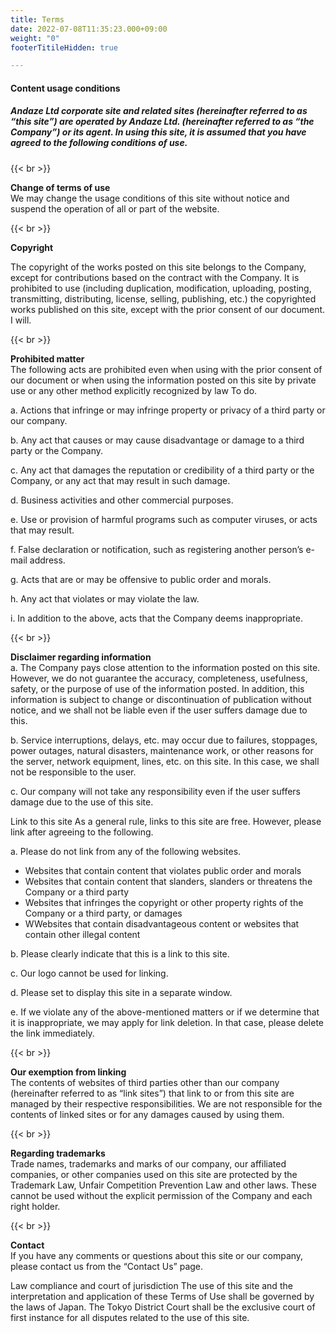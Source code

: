 ```yaml
---
title: Terms
date: 2022-07-08T11:35:23.000+09:00
weight: "0"
footerTitileHidden: true

---
```

#### Content usage conditions

##### Andaze Ltd corporate site and related sites (hereinafter referred to as “this site”) are operated by Andaze Ltd. (hereinafter referred to as “the Company”) or its agent. In using this site, it is assumed that you have agreed to the following conditions of use.

{{< br >}}

**Change of terms of use**  
We may change the usage conditions of this site without notice and suspend the operation of all or part of the website.

{{< br >}}

**Copyright**

The copyright of the works posted on this site belongs to the Company, except for contributions based on the contract with the Company. It is prohibited to use (including duplication, modification, uploading, posting, transmitting, distributing, license, selling, publishing, etc.) the copyrighted works published on this site, except with the prior consent of our document. I will.

{{< br >}}

**Prohibited matter**  
The following acts are prohibited even when using with the prior consent of our document or when using the information posted on this site by private use or any other method explicitly recognized by law To do.

a. Actions that infringe or may infringe property or privacy of a third party or our company.

b. Any act that causes or may cause disadvantage or damage to a third party or the Company.

c. Any act that damages the reputation or credibility of a third party or the Company, or any act that may result in such damage.

d. Business activities and other commercial purposes.

e. Use or provision of harmful programs such as computer viruses, or acts that may result.

f. False declaration or notification, such as registering another person’s e-mail address.

g. Acts that are or may be offensive to public order and morals.

h. Any act that violates or may violate the law.

i. In addition to the above, acts that the Company deems inappropriate.

{{< br >}}

**Disclaimer regarding information**  
a. The Company pays close attention to the information posted on this site. However, we do not guarantee the accuracy, completeness, usefulness, safety, or the purpose of use of the information posted. In addition, this information is subject to change or discontinuation of publication without notice, and we shall not be liable even if the user suffers damage due to this.

b. Service interruptions, delays, etc. may occur due to failures, stoppages, power outages, natural disasters, maintenance work, or other reasons for the server, network equipment, lines, etc. on this site. In this case, we shall not be responsible to the user.

c. Our company will not take any responsibility even if the user suffers damage due to the use of this site.

Link to this site
As a general rule, links to this site are free. However, please link after agreeing to the following.

a. Please do not link from any of the following websites.

* Websites that contain content that violates public order and morals
* Websites that contain content that slanders, slanders or threatens the Company or a third party
* Websites that infringes the copyright or other property rights of the Company or a third party, or damages
* WWebsites that contain disadvantageous content or websites that contain other illegal content

b. Please clearly indicate that this is a link to this site.

c. Our logo cannot be used for linking.

d. Please set to display this site in a separate window.

e. If we violate any of the above-mentioned matters or if we determine that it is inappropriate, we may apply for link deletion. In that case, please delete the link immediately.

{{< br >}}

**Our exemption from linking**  
The contents of websites of third parties other than our company (hereinafter referred to as “link sites”) that link to or from this site are managed by their respective responsibilities. We are not responsible for the contents of linked sites or for any damages caused by using them.

{{< br >}}

**Regarding trademarks**  
Trade names, trademarks and marks of our company, our affiliated companies, or other companies used on this site are protected by the Trademark Law, Unfair Competition Prevention Law and other laws. These cannot be used without the explicit permission of the Company and each right holder.

{{< br >}}

**Contact**  
If you have any comments or questions about this site or our company, please contact us from the “Contact Us” page.

Law compliance and court of jurisdiction
The use of this site and the interpretation and application of these Terms of Use shall be governed by the laws of Japan. The Tokyo District Court shall be the exclusive court of first instance for all disputes related to the use of this site.